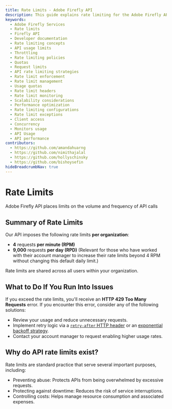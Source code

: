 ```yaml
---
title: Rate Limits - Adobe Firefly API
description: This guide explains rate limiting for the Adobe Firefly API.
keywords:
  - Adobe Firefly Services
  - Rate limits
  - Firefly API
  - Developer documentation
  - Rate limiting concepts
  - API usage limits
  - Throttling
  - Rate limiting policies
  - Quotas
  - Request limits
  - API rate limiting strategies
  - Rate limit enforcement
  - Rate limit management
  - Usage quotas
  - Rate limit headers
  - Rate limit monitoring
  - Scalability considerations
  - Performance optimization
  - Rate limiting configurations
  - Rate limit exceptions
  - Client access
  - Concurrency
  - Monitors usage
  - API Usage
  - API performance
contributors:
  - https://github.com/amandahuarng
  - https://github.com/nimithajalal
  - https://github.com/hollyschinsky
  - https://github.com/bishoysefin
hideBreadcrumbNav: true
---
```


# Rate Limits

Adobe Firefly API places limits on the volume and frequency of API calls

## Summary of Rate Limits

Our API imposes the following rate limits **per organization**:

* **4** requests **per minute (RPM)**
* **9,000** requests **per day (RPD)** (Relevant for those who have worked with their account manager to increase their rate limits beyond 4 RPM without changing this default daily limit.)

Rate limits are shared across all users within your organization.

## What to Do If You Run Into Issues

If you exceed the rate limits, you'll receive an **HTTP 429 Too Many Requests** error. If you encounter this error, consider any of the following solutions:

* Review your usage and reduce unnecessary requests.
* Implement retry logic via a [`retry-after` HTTP header](https://developer.mozilla.org/en-US/docs/Web/HTTP/Headers/Retry-After) or an [exponential backoff strategy](https://en.wikipedia.org/wiki/Exponential_backoff).
* Contact your account manager to request enabling higher usage rates.

## Why do API rate limits exist?

Rate limits are standard practice that serve several important purposes, including:

* Preventing abuse: Protects APIs from being overwhelmed by excessive requests.
* Protecting against downtime: Reduces the risk of service interruptions.
* Controlling costs: Helps manage resource consumption and associated expenses.

